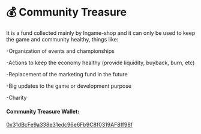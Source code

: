# 💰 Community Treasure



It is a fund collected mainly by Ingame-shop and it can only be used to keep the game and community healthy, things like:

\-Organization of events and championships&#x20;

\-Actions to keep the economy healthy (provide liquidity, buyback, burn, etc)

\-Replacement of the marketing fund in the future&#x20;

\-Big updates to the game or development purpose&#x20;

\-Charity

#### Community Treasure Wallet:

[0x31dBcFe9a338e31edc96e6Fb9C8f0319AF8ff98f](https://bscscan.com/address/0x31dBcFe9a338e31edc96e6Fb9C8f0319AF8ff98f)
